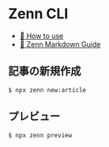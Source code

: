 # Zenn CLI

* [📘 How to use](https://zenn.dev/zenn/articles/zenn-cli-guide)
* [📘 Zenn Markdown Guide](https://zenn.dev/zenn/articles/markdown-guide)

## 記事の新規作成

```
$ npx zenn new:article
```

## プレビュー

```
$ npx zenn preview 
```